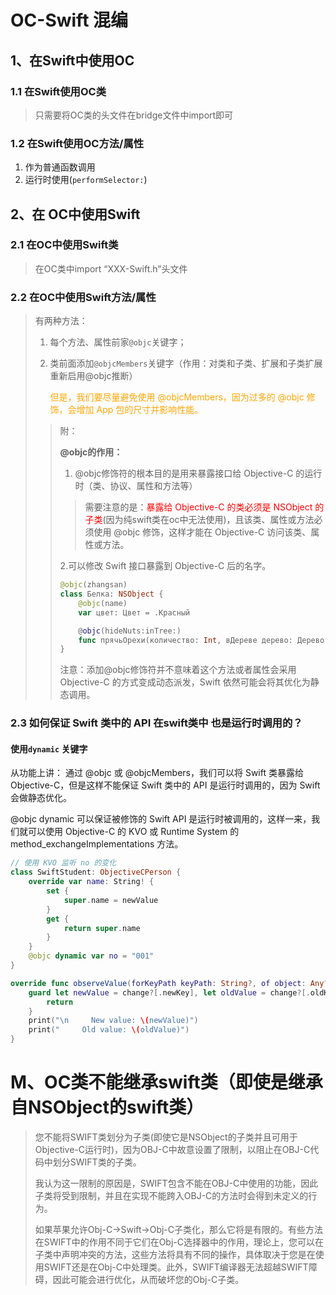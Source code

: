 # OC-Swift 混编

## 1、在Swift中使用OC

### 1.1 在Swift使用OC类

> 只需要将OC类的头文件在bridge文件中import即可

### 1.2 在Swift使用OC方法/属性

1. 作为普通函数调用
2. 运行时使用(`performSelector:`)

## 2、在 OC中使用Swift

### 2.1 在OC中使用Swift类

> 在OC类中import “XXX-Swift.h”头文件

### 2.2 在OC中使用Swift方法/属性

> 有两种方法：
>
> 1. 每个方法、属性前家`@objc`关键字；
>
> 2. 类前面添加`@objcMembers`关键字（作用：对类和子类、扩展和子类扩展重新启用@objc推断）
>
>    <font color='orange'>但是，我们要尽量避免使用 @objcMembers，因为过多的 @objc 修饰，会增加 App 包的尺寸并影响性能。</font>
>
> > 附：
> >
> > **@objc的作用：**
> >
> > 1. @objc修饰符的根本目的是用来暴露接口给 Objective-C 的运行时（类、协议、属性和方法等）
> >
> > > 需要注意的是：<font color='red'>暴露给 Objective-C 的类必须是 NSObject 的子类</font>(因为纯swift类在oc中无法使用)，且该类、属性或方法必须使用 @objc 修饰，这样才能在 Objective-C 访问该类、属性或方法。
> >
> > 2.可以修改 Swift 接口暴露到 Objective-C 后的名字。
> >
> > ```swift
> > @objc(zhangsan)
> > class Белка: NSObject {
> >     @objc(name)
> >     var цвет: Цвет = .Красный
> > 
> >     @objc(hideNuts:inTree:)
> >     func прячьОрехи(количество: Int, вДереве дерево: Дерево) { }
> > }
> > ```
> >
> > 注意：添加@objc修饰符并不意味着这个方法或者属性会采用 Objective-C 的方式变成动态派发，Swift 依然可能会将其优化为静态调用。

### 2.3 如何保证 Swift 类中的 API 在swift类中 也是运行时调用的？

#### 使用`dynamic` 关键字

从功能上讲：
通过 @objc 或 @objcMembers，我们可以将 Swift 类暴露给 Objective-C，但是这样不能保证 Swift 类中的 API 是运行时调用的，因为 Swift 会做静态优化。

@objc dynamic 可以保证被修饰的 Swift API 是运行时被调用的，这样一来，我们就可以使用 Objective-C 的 KVO 或 Runtime System 的 method_exchangeImplementations 方法。

```swift
// 使用 KVO 监听 no 的变化
class SwiftStudent: ObjectiveCPerson {
    override var name: String! {
        set {
            super.name = newValue
        }
        get {
            return super.name
        }
    }
    @objc dynamic var no = "001"
}

override func observeValue(forKeyPath keyPath: String?, of object: Any?, change: [NSKeyValueChangeKey : Any]?, context: UnsafeMutableRawPointer?) {
    guard let newValue = change?[.newKey], let oldValue = change?[.oldKey] else {
        return
    }
    print("\n     New value: \(newValue)")
    print("     Old value: \(oldValue)")
}
```

# M、OC类不能继承swift类（即使是继承自NSObject的swift类）

> 您不能将SWIFT类划分为子类(即使它是NSObject的子类并且可用于Objective-C运行时)，因为OBJ-C中故意设置了限制，以阻止在OBJ-C代码中划分SWIFT类的子类。
>
> 我认为这一限制的原因是，SWIFT包含不能在OBJ-C中使用的功能，因此子类将受到限制，并且在实现不能跨入OBJ-C的方法时会得到未定义的行为。
>
> 如果苹果允许Obj-C->Swift->Obj-C子类化，那么它将是有限的。有些方法在SWIFT中的作用不同于它们在Obj-C选择器中的作用，理论上，您可以在子类中声明冲突的方法，这些方法将具有不同的操作，具体取决于您是在使用SWIFT还是在Obj-C中处理类。此外，SWIFT编译器无法超越SWIFT障碍，因此可能会进行优化，从而破坏您的Obj-C子类。

